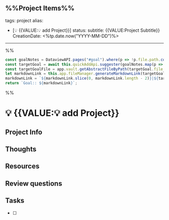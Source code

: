 %%Project Items%%
---
tags: project
alias:
  - [💡 {{VALUE:💡 add Project}}]
status: 
subtitle: {{VALUE:Project Subtitle}}
CreationDate: <%tp.date.now("YYYY-MM-DD")%>
---
%%
```js quickadd
const goalNotes = DataviewAPI.pages("#goal").where(p => !p.file.path.contains("template")).values;
const targetGoal = await this.quickAddApi.suggester(goalNotes.map(p => p.file.name), goalNotes);
const targetGoalFile = app.vault.getAbstractFileByPath(targetGoal.file.path);
let markdownLink = this.app.fileManager.generateMarkdownLink(targetGoalFile, '');
markdownLink = `${markdownLink.slice(0, markdownLink.length - 2)}|${targetGoal.alias}${markdownLink.slice(markdownLink.length - 2)}`
return `Goal:: ${markdownLink}`;
```
%%

# 💡 {{VALUE:💡 add Project}}

## Project Info

## Thoughts 

## Resources

## Review questions

## Tasks
- [ ] 

